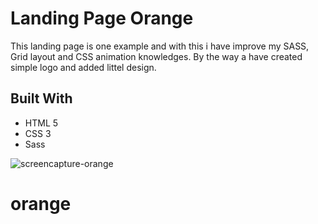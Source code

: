 # Landing Page Orange

This landing page is one example and with this i have improve my SASS, Grid layout and CSS animation knowledges. By the way a have created simple logo and added littel design.


## Built With

* HTML 5
* CSS 3
* Sass


![screencapture-orange](https://user-images.githubusercontent.com/6087113/46920758-33ed6a80-cff3-11e8-9a0d-6429e6840e44.png)
# orange
